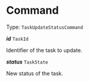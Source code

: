 

# Command

Type: `TaskUpdateStatusCommand`  
<article>

***id*** `TaskId` 

Identifier of the task to update.

</article>
<article>

***status*** `TaskState` 

New status of the task.

</article>

